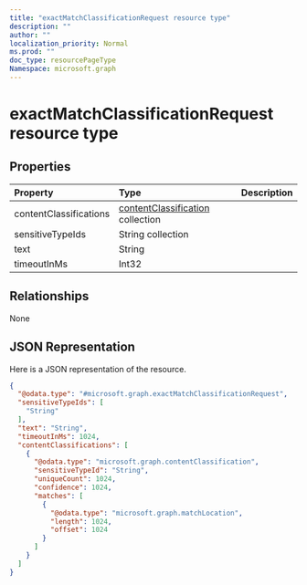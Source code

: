 ```yaml
---
title: "exactMatchClassificationRequest resource type"
description: ""
author: ""
localization_priority: Normal
ms.prod: ""
doc_type: resourcePageType
Namespace: microsoft.graph
---
```



# exactMatchClassificationRequest resource type



## Properties
|Property|Type|Description|
|:---|:---|:---|
|contentClassifications|[contentClassification](../resources/contentClassification.md) collection||
|sensitiveTypeIds|String collection||
|text|String||
|timeoutInMs|Int32||

## Relationships
None

## JSON Representation
Here is a JSON representation of the resource.
<!-- {
  "blockType": "resource",
  "@odata.type": "microsoft.graph.exactMatchClassificationRequest"
}
-->
``` json
{
  "@odata.type": "#microsoft.graph.exactMatchClassificationRequest",
  "sensitiveTypeIds": [
    "String"
  ],
  "text": "String",
  "timeoutInMs": 1024,
  "contentClassifications": [
    {
      "@odata.type": "microsoft.graph.contentClassification",
      "sensitiveTypeId": "String",
      "uniqueCount": 1024,
      "confidence": 1024,
      "matches": [
        {
          "@odata.type": "microsoft.graph.matchLocation",
          "length": 1024,
          "offset": 1024
        }
      ]
    }
  ]
}
```

